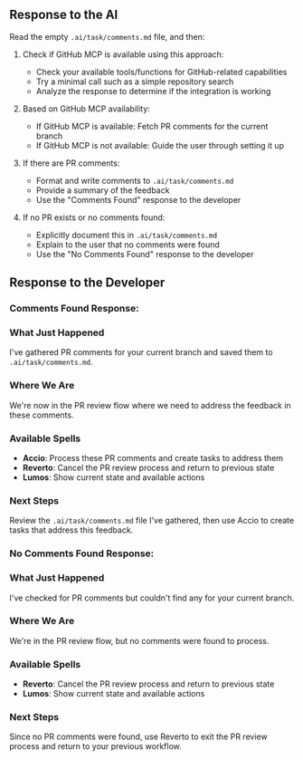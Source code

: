 ## Response to the AI

Read the empty `.ai/task/comments.md` file, and then:

1. Check if GitHub MCP is available using this approach:
   - Check your available tools/functions for GitHub-related capabilities
   - Try a minimal call such as a simple repository search
   - Analyze the response to determine if the integration is working

2. Based on GitHub MCP availability:
   - If GitHub MCP is available: Fetch PR comments for the current branch
   - If GitHub MCP is not available: Guide the user through setting it up

3. If there are PR comments:
   - Format and write comments to `.ai/task/comments.md`
   - Provide a summary of the feedback
   - Use the "Comments Found" response to the developer

4. If no PR exists or no comments found:
   - Explicitly document this in `.ai/task/comments.md`
   - Explain to the user that no comments were found
   - Use the "No Comments Found" response to the developer

## Response to the Developer

### Comments Found Response:

### What Just Happened
I've gathered PR comments for your current branch and saved them to `.ai/task/comments.md`.

### Where We Are
We're now in the PR review flow where we need to address the feedback in these comments.

### Available Spells
- **Accio**: Process these PR comments and create tasks to address them
- **Reverto**: Cancel the PR review process and return to previous state
- **Lumos**: Show current state and available actions

### Next Steps
Review the `.ai/task/comments.md` file I've gathered, then use Accio to create tasks that address this feedback.

### No Comments Found Response:

### What Just Happened
I've checked for PR comments but couldn't find any for your current branch.

### Where We Are
We're in the PR review flow, but no comments were found to process.

### Available Spells
- **Reverto**: Cancel the PR review process and return to previous state
- **Lumos**: Show current state and available actions

### Next Steps
Since no PR comments were found, use Reverto to exit the PR review process and return to your previous workflow.